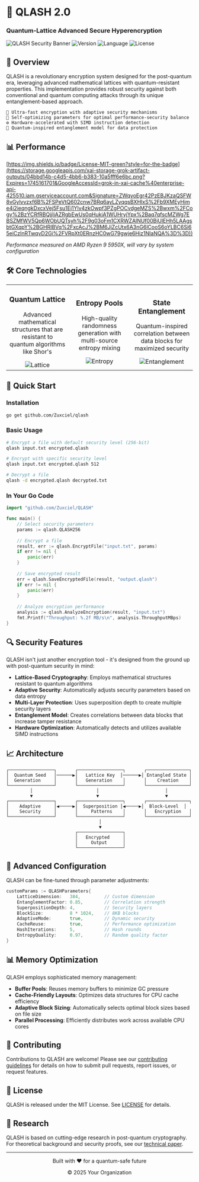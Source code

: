 # 🔐 QLASH 2.0
### Quantum-Lattice Advanced Secure Hyperencryption

![QLASH Security Banner](https://img.shields.io/badge/Security-Quantum_Resistant-6600CC?style=for-the-badge)
![Version](https://img.shields.io/badge/Version-2.0-00BFFF?style=for-the-badge)
![Language](https://img.shields.io/badge/Go-1.18+-00ADD8?style=for-the-badge&logo=go)
![License](https://img.shields.io/badge/License-MIT-green?style=for-the-badge)

## 🌌 Overview

QLASH is a revolutionary encryption system designed for the post-quantum era, leveraging advanced mathematical lattices with quantum-resistant properties. This implementation provides robust security against both conventional and quantum computing attacks through its unique entanglement-based approach.

```
🚀 Ultra-fast encryption with adaptive security mechanisms
🧠 Self-optimizing parameters for optimal performance-security balance
⚙️ Hardware-accelerated with SIMD instruction detection
🧬 Quantum-inspired entanglement model for data protection
```

## 📊 Performance

[https://img.shields.io/badge/License-MIT-green?style=for-the-badge](https://storage.googleapis.com/xai-storage-grok-artifact-outputs/04bbd14b-c4d5-4bb6-b383-10a5fff6e6bc.png?Expires=1745161701&GoogleAccessId=grok-in-xai-cache%40enterprise-api-425510.iam.gserviceaccount.com&Signature=ZWqyoEgr42PzEBJKzaQSFW8vGylvvzxf6B%2FSPeVtQ602cnw7BRq6ayLZyqqsBXHIxS%2Fb9XMEyHime4i2ieqngkDxcxVej5Fsu1Ej1Ylv4zkOwpf3PZgPOCvdgeMZS%2Bwxm%2FCogy%2BzYCRfRBQjjliAZRgbEwUs0qHukiA1WUHryjYpx%2Baq7qfscMZWg7EBSZMfWV5Qp6WObUQTsyh%2F9g03oFm1CXRWZAlNUf00BjUlEHh5LAAgsbtGXqpY%2BGHRIBVq%2FxcAcJ%2BM6JjZcUtx6A3nG6lCooS6oYLBC6Si65eiCzlnRTwqvD2Gi%2FVRpXt0ERnzHC0wG79gwje6Hiz1NIaNQA%3D%3D))

*Performance measured on AMD Ryzen 9 5950X, will vary by system configuration*

## 🛠️ Core Technologies

<table>
  <tr>
    <td width="33%" align="center">
      <h3>Quantum Lattice</h3>
      <p>Advanced mathematical structures that are resistant to quantum algorithms like Shor's</p>
      <img src="/api/placeholder/120/80" alt="Lattice" />
    </td>
    <td width="33%" align="center">
      <h3>Entropy Pools</h3>
      <p>High-quality randomness generation with multi-source entropy mixing</p>
      <img src="/api/placeholder/120/80" alt="Entropy" />
    </td>
    <td width="33%" align="center">
      <h3>State Entanglement</h3>
      <p>Quantum-inspired correlation between data blocks for maximized security</p>
      <img src="/api/placeholder/120/80" alt="Entanglement" />
    </td>
  </tr>
</table>

## 🚀 Quick Start

### Installation

```bash
go get github.com/Zuxciel/qlash
```

### Basic Usage

```bash
# Encrypt a file with default security level (256-bit)
qlash input.txt encrypted.qlash

# Encrypt with specific security level
qlash input.txt encrypted.qlash 512

# Decrypt a file
qlash -d encrypted.qlash decrypted.txt
```

### In Your Go Code

```go
import "github.com/Zuxciel/QLASH"

func main() {
    // Select security parameters
    params := qlash.QLASH256
    
    // Encrypt a file
    result, err := qlash.EncryptFile("input.txt", params)
    if err != nil {
        panic(err)
    }
    
    // Save encrypted result
    err = qlash.SaveEncryptedFile(result, "output.qlash")
    if err != nil {
        panic(err)
    }
    
    // Analyze encryption performance
    analysis := qlash.AnalyzeEncryption(result, "input.txt")
    fmt.Printf("Throughput: %.2f MB/s\n", analysis.ThroughputMBps)
}
```

## 🔍 Security Features

QLASH isn't just another encryption tool - it's designed from the ground up with post-quantum security in mind:

- **Lattice-Based Cryptography**: Employs mathematical structures resistant to quantum algorithms
- **Adaptive Security**: Automatically adjusts security parameters based on data entropy
- **Multi-Layer Protection**: Uses superposition depth to create multiple security layers
- **Entanglement Model**: Creates correlations between data blocks that increase tamper resistance
- **Hardware Optimization**: Automatically detects and utilizes available SIMD instructions

## 📈 Architecture

```
┌─────────────────┐       ┌─────────────────┐       ┌────────────────┐
│  Quantum Seed   │──────▶│   Lattice Key  │──────▶│ Entangled State │
│  Generation     │       │   Generation    │       │    Creation    │
└─────────────────┘       └─────────────────┘       └────────────────┘
         │                        │                         │
         ▼                        ▼                         ▼
┌─────────────────┐       ┌─────────────────┐       ┌────────────────┐
│    Adaptive     │◀─────▶│  Superposition │◀─────▶│  Block-Level  │
│    Security     │       │     Patterns    │       │   Encryption   │
└─────────────────┘       └─────────────────┘       └────────────────┘
                                   │
                                   ▼
                          ┌─────────────────┐
                          │   Encrypted     │
                          │     Output      │
                          └─────────────────┘
```

## 🔧 Advanced Configuration

QLASH can be fine-tuned through parameter adjustments:

```go
customParams := QLASHParameters{
    LatticeDimension:   384,         // Custom dimension
    EntanglementFactor: 0.85,        // Correlation strength
    SuperpositionDepth: 4,           // Security layers
    BlockSize:          8 * 1024,    // 8KB blocks
    AdaptiveMode:       true,        // Dynamic security
    CacheReuse:         true,        // Performance optimization
    HashIterations:     5,           // Hash rounds
    EntropyQuality:     0.97,        // Random quality factor
}
```

## 📊 Memory Optimization

QLASH employs sophisticated memory management:

- **Buffer Pools**: Reuses memory buffers to minimize GC pressure
- **Cache-Friendly Layouts**: Optimizes data structures for CPU cache efficiency
- **Adaptive Block Sizing**: Automatically selects optimal block sizes based on file size
- **Parallel Processing**: Efficiently distributes work across available CPU cores

## 🤝 Contributing

Contributions to QLASH are welcome! Please see our [contributing guidelines](CONTRIBUTING.md) for details on how to submit pull requests, report issues, or request features.

## 📜 License

QLASH is released under the MIT License. See [LICENSE](LICENSE) for details.

## 🔬 Research

QLASH is based on cutting-edge research in post-quantum cryptography. For theoretical background and security proofs, see our [technical paper](https://example.com/qlash-paper.pdf).

---

<div align="center">
  <p>Built with ❤️ for a quantum-safe future</p>
  <p>© 2025 Your Organization</p>
</div>
